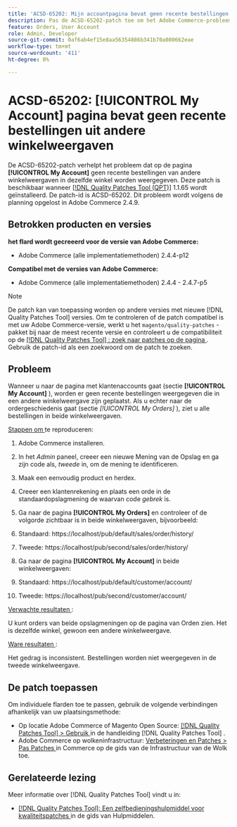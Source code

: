 ```yaml
---
title: 'ACSD-65202: Mijn accountpagina bevat geen recente bestellingen uit andere winkelweergaven'
description: Pas de ACSD-65202-patch toe om het Adobe Commerce-probleem op te lossen, waarbij op de pagina Mijn account geen recente bestellingen van andere winkelweergaven in dezelfde winkel worden weergegeven.
feature: Orders, User Account
role: Admin, Developer
source-git-commit: 0af6ab4ef15e8aa56354886b341b70a080662eae
workflow-type: tm+mt
source-wordcount: '411'
ht-degree: 0%

---
```



# ACSD-65202: [!UICONTROL My Account] pagina bevat geen recente bestellingen uit andere winkelweergaven

De ACSD-65202-patch verhelpt het probleem dat op de pagina **[!UICONTROL My Account]** geen recente bestellingen van andere winkelweergaven in dezelfde winkel worden weergegeven. Deze patch is beschikbaar wanneer [[!DNL Quality Patches Tool (QPT)]](/help/tools/quality-patches-tool/quality-patches-tool-to-self-serve-quality-patches.md) 1.1.65 wordt geïnstalleerd. De patch-id is ACSD-65202. Dit probleem wordt volgens de planning opgelost in Adobe Commerce 2.4.9.

## Betrokken producten en versies

**het flard wordt gecreeerd voor de versie van Adobe Commerce:**

* Adobe Commerce (alle implementatiemethoden) 2.4.4-p12

**Compatibel met de versies van Adobe Commerce:**

* Adobe Commerce (alle implementatiemethoden) 2.4.4 - 2.4.7-p5

>[!NOTE]
>
>De patch kan van toepassing worden op andere versies met nieuwe [!DNL Quality Patches Tool] versies. Om te controleren of de patch compatibel is met uw Adobe Commerce-versie, werkt u het `magento/quality-patches` -pakket bij naar de meest recente versie en controleert u de compatibiliteit op de [[!DNL Quality Patches Tool] : zoek naar patches op de pagina ](https://experienceleague.adobe.com/tools/commerce-quality-patches/index.html?lang=nl-NL) . Gebruik de patch-id als een zoekwoord om de patch te zoeken.

## Probleem

Wanneer u naar de pagina met klantenaccounts gaat (sectie **[!UICONTROL My Account]** ), worden er geen recente bestellingen weergegeven die in een andere winkelweergave zijn geplaatst. Als u echter naar de ordergeschiedenis gaat (sectie *[!UICONTROL My Orders]* ), ziet u alle bestellingen in beide winkelweergaven.

<u> Stappen om </u> te reproduceren:

1. Adobe Commerce installeren.
1. In het *Admin* paneel, creeer een nieuwe Mening van de Opslag en ga zijn code als, *tweede* in, om de mening te identificeren.
1. Maak een eenvoudig product en herdex.
1. Creeer een klantenrekening en plaats een orde in de standaardopslagmening de waarvan code *gebrek* is.
1. Ga naar de pagina **[!UICONTROL My Orders]** en controleer of de volgorde zichtbaar is in beide winkelweergaven, bijvoorbeeld:
1. Standaard: https://localhost/pub/default/sales/order/history/
1. Tweede: https://localhost/pub/second/sales/order/history/

1. Ga naar de pagina **[!UICONTROL My Account]** in beide winkelweergaven:
1. Standaard: https://localhost/pub/default/customer/account/
1. Tweede: https://localhost/pub/second/customer/account/

<u> Verwachte resultaten </u>:

U kunt orders van beide opslagmeningen op de pagina van Orden zien. Het is dezelfde winkel, gewoon een andere winkelweergave.

<u> Ware resultaten </u>:

Het gedrag is inconsistent. Bestellingen worden niet weergegeven in de tweede winkelweergave.

## De patch toepassen

Om individuele flarden toe te passen, gebruik de volgende verbindingen afhankelijk van uw plaatsingsmethode:

* Op locatie Adobe Commerce of Magento Open Source: [[!DNL Quality Patches Tool] > Gebruik ](/help/tools/quality-patches-tool/usage.md) in de handleiding [!DNL Quality Patches Tool] .
* Adobe Commerce op wolkeninfrastructuur: [ Verbeteringen en Patches > Pas Patches ](https://experienceleague.adobe.com/docs/commerce-cloud-service/user-guide/develop/upgrade/apply-patches.html?lang=nl-NL) in Commerce op de gids van de Infrastructuur van de Wolk toe.

## Gerelateerde lezing

Meer informatie over [!DNL Quality Patches Tool] vindt u in:

* [[!DNL Quality Patches Tool]: Een zelfbedieningshulpmiddel voor kwaliteitspatches ](/help/tools/quality-patches-tool/quality-patches-tool-to-self-serve-quality-patches.md) in de gids van Hulpmiddelen.
